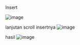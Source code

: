 Insert

![image](https://github.com/user-attachments/assets/84c437fc-dedd-4a19-97e6-af17d3926679)



lanjutan scroll insertnya
![image](https://github.com/user-attachments/assets/b56a0d13-24a3-4591-b829-81133316183f)

hasil
![image](https://github.com/user-attachments/assets/8c9a8224-72dc-429a-a923-3e2d62b1087b)






